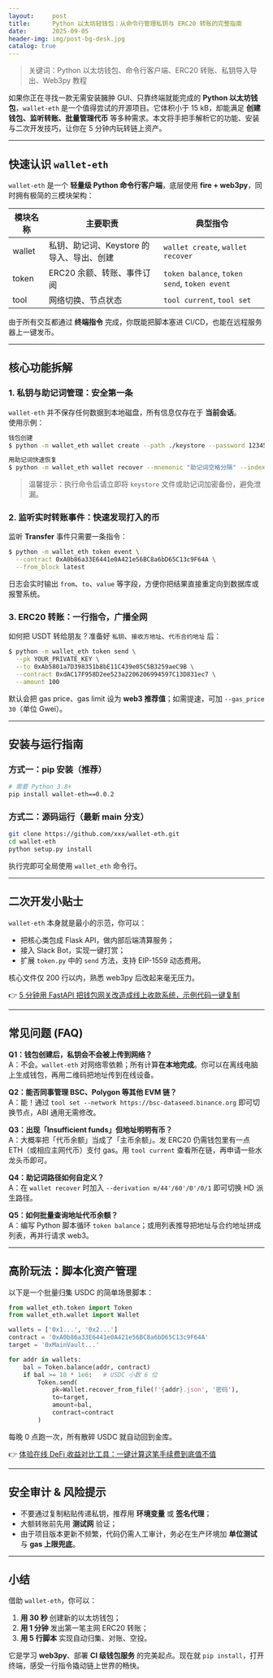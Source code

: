 ```yaml
---
layout:     post
title:      Python 以太坊轻钱包：从命令行管理私钥与 ERC20 转账的完整指南
date:       2025-09-05
header-img: img/post-bg-desk.jpg
catalog: true
---
```


> 关键词：Python 以太坊钱包、命令行客户端、ERC20 转账、私钥导入导出、Web3py 教程

如果你正在寻找一款无需安装臃肿 GUI、只靠终端就能完成的 **Python 以太坊钱包**，`wallet-eth` 是一个值得尝试的开源项目。它体积小于 15 kB，却能满足 **创建钱包、监听转账、批量管理代币** 等多种需求。本文将手把手解析它的功能、安装与二次开发技巧，让你在 5 分钟内玩转链上资产。

---

## 快速认识 `wallet-eth`

`wallet-eth` 是一个 **轻量级 Python 命令行客户端**，底层使用 **fire + web3py**，同时拥有极简的三模块架构：

| 模块名称 | 主要职责 | 典型指令 |
|---|---|---|
| wallet | 私钥、助记词、Keystore 的导入、导出、创建 | `wallet create`, `wallet recover` |
| token  | ERC20 余额、转账、事件订阅 | `token balance`, `token send`, `token event` |
| tool   | 网络切换、节点状态 | `tool current`, `tool set` |

由于所有交互都通过 **终端指令** 完成，你既能把脚本塞进 CI/CD，也能在远程服务器上一键发币。

---

## 核心功能拆解

### 1. 私钥与助记词管理：安全第一条
`wallet-eth` 并不保存任何数据到本地磁盘，所有信息仅存在于 **当前会话**。  
使用示例：

```bash
钱包创建
$ python -m wallet_eth wallet create --path ./keystore --password 123456

用助记词快速恢复
$ python -m wallet_eth wallet recover --mnemonic "助记词空格分隔" --index 0
```

> 温馨提示：执行命令后请立即将 `keystore` 文件或助记词加密备份，避免泄漏。

### 2. 监听实时转账事件：快速发现打入的币
监听 **Transfer** 事件只需要一条指令：

```bash
$ python -m wallet_eth token event \
  --contract 0xA0b86a33E6441e0A421e56BC8a6bD65C13c9F64A \
  --from_block latest
```

日志会实时输出 `from`、`to`、`value` 等字段，方便你把结果直接重定向到数据库或报警系统。

### 3. ERC20 转账：一行指令，广播全网  
如何把 USDT 转给朋友？准备好 `私钥`、`接收方地址`、`代币合约地址` 后：

```bash
$ python -m wallet_eth token send \
  --pk YOUR_PRIVATE_KEY \
  --to 0xAb5801a7D398351b8bE11C439e05C5B3259aeC9B \
  --contract 0xdAC17F958D2ee523a2206206994597C13D831ec7 \
  --amount 100
```

默认会把 gas price、gas limit 设为 **web3 推荐值**；如需提速，可加 `--gas_price 30`（单位 Gwei）。

---

## 安装与运行指南

### 方式一：pip 安装（推荐）

```bash
# 需要 Python 3.8+
pip install wallet-eth==0.0.2
```

### 方式二：源码运行（最新 main 分支）

```bash
git clone https://github.com/xxx/wallet-eth.git
cd wallet-eth
python setup.py install
```

执行完即可全局使用 `wallet_eth` 命令行。

---

## 二次开发小贴士

`wallet-eth` 本身就是最小的示范，你可以：

- 把核心类包成 Flask API，做内部后端清算服务；
- 接入 Slack Bot，实现一键打赏；
- 扩展 `token.py` 中的 `send` 方法，支持 EIP-1559 动态费用。

核心文件仅 200 行以内，熟悉 web3py 后改起来毫无压力。

👉 [5 分钟用 FastAPI 把钱包网关改造成线上收款系统，示例代码一键复制](https://okxdog.com/)

---

## 常见问题 (FAQ)

**Q1：钱包创建后，私钥会不会被上传到网络？**  
A：不会。`wallet-eth` 对网络零依赖；所有计算**在本地完成**。你可以在离线电脑上生成钱包，再用二维码把地址传到在线设备。

**Q2：能否同事管理 BSC、Polygon 等其他 EVM 链？**  
A：能！通过 `tool set --network https://bsc-dataseed.binance.org` 即可切换节点，ABI 通用无需修改。

**Q3：出现「Insufficient funds」但地址明明有币？**  
A：大概率把「代币余额」当成了「主币余额」。发 ERC20 仍需钱包里有一点 ETH（或相应主网代币）支付 gas。用 `tool current` 查看所在链，再申请一些水龙头币即可。

**Q4：助记词路径如何自定义？**  
A：在 `wallet recover` 时加入 `--derivation m/44'/60'/0'/0/1` 即可切换 HD 派生路径。

**Q5：如何批量查询地址代币余额？**  
A：编写 Python 脚本循环 `token balance`；或用列表推导把地址与合约地址拼成列表，再并行请求 web3。

---

## 高阶玩法：脚本化资产管理

以下是一个批量归集 USDC 的简单场景脚本：

```python
from wallet_eth.token import Token
from wallet_eth.wallet import Wallet

wallets = ['0x1...', '0x2...']
contract = '0xA0b86a33E6441e0A421e56BC8a6bD65C13c9F64A'
target = '0xMainVault...'

for addr in wallets:
    bal = Token.balance(addr, contract)
    if bal >= 10 * 1e6:   # USDC 小数 6 位
        Token.send(
            pk=Wallet.recover_from_file(f'{addr}.json', '密码'),
            to=target,
            amount=bal,
            contract=contract
        )
```

每晚 0 点跑一次，所有散碎 USDC 就自动回到金库。

👉 [体验在线 DeFi 收益对比工具：一键计算这笔手续费到底值不值](https://okxdog.com/)

---

## 安全审计 & 风险提示

- 不要通过复制粘贴传递私钥，推荐用 **环境变量** 或 **签名代理**；
- 大额转账前先用 **测试网** 验证；
- 由于项目版本更新不频繁，代码仍需人工审计，务必在生产环境加 **单位测试** 与 **gas 上限兜底**。

---

## 小结

借助 `wallet-eth`，你可以：

1. **用 30 秒** 创建新的以太坊钱包；  
2. **用 1 分钟** 发出第一笔主网 ERC20 转账；  
3. **用 5 行脚本** 实现自动归集、对账、空投。

它是学习 **web3py**、部署 **CI 级钱包服务** 的完美起点。现在就 `pip install`，打开终端，感受一行指令撬动链上世界的畅快。